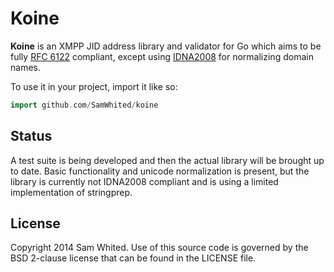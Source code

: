 # Koine

**Koine** is an XMPP JID address library and validator for Go which aims to be
fully [RFC 6122][rfc6122] compliant, except using [IDNA2008][idna2008] for
normalizing domain names.

To use it in your project, import it like so:

```go
import github.com/SamWhited/koine
```

## Status

A test suite is being developed and then the actual library will be brought up
to date. Basic functionality and unicode normalization is present, but the
library is currently not IDNA2008 compliant and is using a limited
implementation of stringprep.

## License

Copyright 2014 Sam Whited.
Use of this source code is governed by the BSD 2-clause license that can be
found in the LICENSE file.

[rfc6122]: https://www.rfc-editor.org/rfc/rfc6122.txt
[idna2008]: http://www.unicode.org/reports/tr46/#IDNA2008
